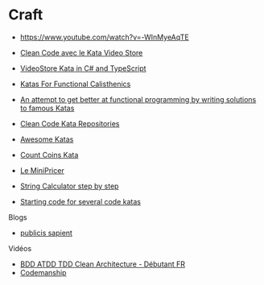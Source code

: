 # Craft

- <https://www.youtube.com/watch?v=-WInMyeAqTE>

- [Clean Code avec le Kata Video Store](https://blog.soat.fr/2018/05/cleancode-videostore-cs-ts-analyse/)
- [VideoStore Kata in C# and TypeScript](https://github.com/SoatGroup/kata-videostore)
- [Katas For Functional Calisthenics](https://codurance.com/2017/11/16/katas-for-functional-calisthenics)
- [An attempt to get better at functional programming by writing solutions to famous Katas](https://github.com/Madmous/Kata)
- [Clean Code Kata Repositories](https://github.com/cleancode-katas)
- [Awesome Katas](https://github.com/gamontal/awesome-katas)
- [Count Coins Kata](https://github.com/sodper/count-coins-kata)
- [Le MiniPricer](https://ingdevfi.wordpress.com/2015/02/27/kata-finance-le-minipricer/)
- [String Calculator step by step](https://osherove.com/tdd-kata-1)
- [Starting code for several code katas](https://github.com/emilybache/Racing-Car-Katas)

Blogs

- [publicis sapient](https://blog.engineering.publicissapient.fr/category/craftsmanship/)

Vidéos

- [BDD ATDD TDD Clean Architecture - Débutant FR](https://www.youtube.com/watch?v=azlX-KU6guA)
- [Codemanship](https://www.youtube.com/channel/UCH6iK78WQAwlK1g-z_dYxHA)
